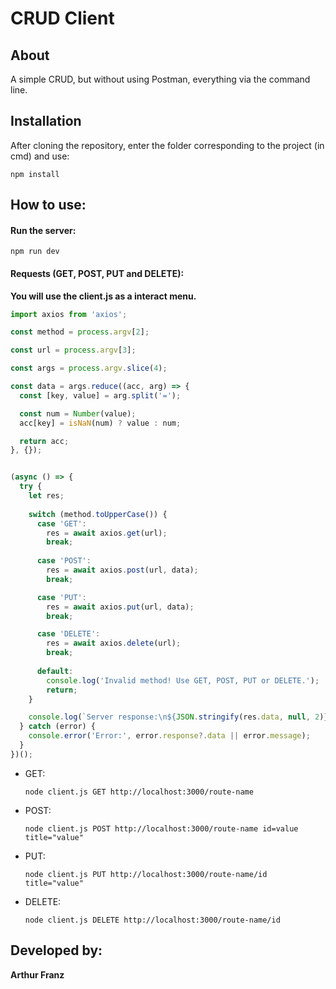 # CRUD Client
## About
A simple CRUD, but without using Postman, everything via the command line.

## Installation
After cloning the repository, enter the folder corresponding to the project (in cmd) and use:
```
npm install
```

## How to use:
#### Run the server:
```
npm run dev
```
#### Requests (GET, POST, PUT and DELETE):
**You will use the client.js as a interact menu.**
~~~javascript
import axios from 'axios';

const method = process.argv[2];

const url = process.argv[3];

const args = process.argv.slice(4);

const data = args.reduce((acc, arg) => {
  const [key, value] = arg.split('=');

  const num = Number(value);
  acc[key] = isNaN(num) ? value : num;

  return acc;
}, {});


(async () => {
  try {
    let res;
    
    switch (method.toUpperCase()) {
      case 'GET':
        res = await axios.get(url);
        break;
      
      case 'POST':
        res = await axios.post(url, data);
        break;

      case 'PUT':
        res = await axios.put(url, data);
        break;

      case 'DELETE':
        res = await axios.delete(url);
        break;
      
      default:
        console.log('Invalid method! Use GET, POST, PUT or DELETE.');
        return;
    }

    console.log(`Server response:\n${JSON.stringify(res.data, null, 2)}`);
  } catch (error) {
    console.error('Error:', error.response?.data || error.message);
  }
})();
~~~
- GET:
  ```
  node client.js GET http://localhost:3000/route-name
  ```
- POST:
  ```
  node client.js POST http://localhost:3000/route-name id=value title="value"
  ```
- PUT:
  ```
  node client.js PUT http://localhost:3000/route-name/id title="value"
  ```
- DELETE:
  ```
  node client.js DELETE http://localhost:3000/route-name/id
  ```

## Developed by:
**Arthur Franz**
